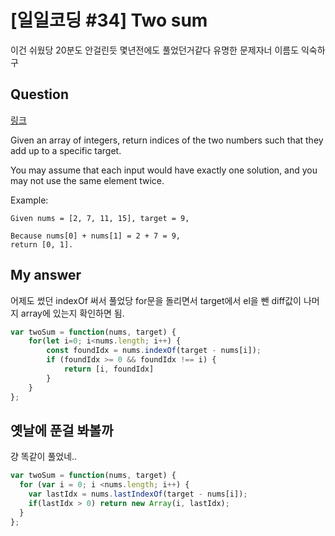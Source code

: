 # [일일코딩 #34] Two sum

이건 쉬웠당 20분도 안걸린듯
몇년전에도 풀었던거같다 유명한 문제자너 이름도 익숙하구

## Question
[링크](https://leetcode.com/problems/two-sum/)

Given an array of integers, return indices of the two numbers such that they add up to a specific target.

You may assume that each input would have exactly one solution, and you may not use the same element twice.

Example:
```
Given nums = [2, 7, 11, 15], target = 9,

Because nums[0] + nums[1] = 2 + 7 = 9,
return [0, 1].
```

## My answer

어제도 썼던 indexOf 써서 풀었당
for문을 돌리면서 target에서 el을 뺀 diff값이 나머지 array에 있는지 확인하면 됨.
```js
var twoSum = function(nums, target) {
    for(let i=0; i<nums.length; i++) {
        const foundIdx = nums.indexOf(target - nums[i]);
        if (foundIdx >= 0 && foundIdx !== i) {
            return [i, foundIdx]
        }
    }
};
```
## 옛날에 푼걸 봐볼까

걍 똑같이 풀었네..
```javascript
var twoSum = function(nums, target) {
  for (var i = 0; i <nums.length; i++) {
    var lastIdx = nums.lastIndexOf(target - nums[i]);
    if(lastIdx > 0) return new Array(i, lastIdx);
  }
};
```